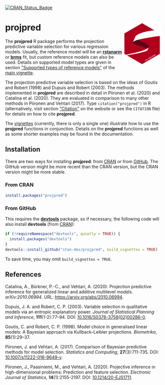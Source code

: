 <!-- badges: start -->
<!-- [![codecov](https://codecov.io/gh/stan-dev/projpred/branch/master/graph/badge.svg)](https://app.codecov.io/gh/stan-dev/projpred) -->
[![CRAN_Status_Badge](https://www.r-pkg.org/badges/version/projpred?color=blue)](https://CRAN.R-project.org/package=projpred)
<!-- badges: end -->

# projpred [<img src="man/figures/logo.svg" align="right" height="139" alt="Stan Logo"/>](https://mc-stan.org)

The **projpred** R package performs the projection predictive variable selection
for various regression models. Usually, the reference model will be an
[**rstanarm**](https://mc-stan.org/rstanarm/) or
[**brms**](https://paul-buerkner.github.io/brms/) fit, but custom reference
models can also be used. Details on supported model types are given in section
["Supported types of reference
models"](https://mc-stan.org/projpred/articles/projpred.html#refmodtypes) of the
[main vignette](https://mc-stan.org/projpred/articles/projpred.html).

The projection predictive variable selection is based on the ideas of Goutis and
Robert (1998) and Dupuis and Robert (2003). The methods implemented in
**projpred** are described in detail in Piironen et al. (2020) and Catalina et
al. (2020). They are evaluated in comparison to many other methods in Piironen
and Vehtari (2017). Type `citation("projpred")` in R (alternatively, visit
section ["Citation"](https://mc-stan.org/projpred/authors.html#citation) on the
website or see the `CITATION` file) for details on how to cite **projpred**.

The [vignettes](https://mc-stan.org/projpred/articles/) (currently, there is
only a single one) illustrate how to use the **projpred** functions in
conjunction. Details on the **projpred** functions as well as some shorter
examples may be found in the documentation.

## Installation

There are two ways for installing **projpred**: from
[CRAN](https://CRAN.R-project.org/package=projpred) or from
[GitHub](https://github.com/stan-dev/projpred). The GitHub version might be more
recent than the CRAN version, but the CRAN version might be more stable.

### From CRAN

```r
install.packages("projpred")
```

### From GitHub

This requires the [**devtools**](https://devtools.r-lib.org/) package, so if
necessary, the following code will also install **devtools** (from
[CRAN](https://CRAN.R-project.org/package=devtools)):
```r
if (!requireNamespace("devtools", quietly = TRUE)) {
  install.packages("devtools")
}
devtools::install_github("stan-dev/projpred", build_vignettes = TRUE)
```
To save time, you may omit `build_vignettes = TRUE`.

## References

Catalina, A., Bürkner, P.-C., and Vehtari, A. (2020). Projection predictive
inference for generalized linear and additive multilevel models.
*arXiv:2010.06994*. URL: <https://arxiv.org/abs/2010.06994>.

Dupuis, J. A. and Robert, C. P. (2003). Variable selection in qualitative models
via an entropic explanatory power. *Journal of Statistical Planning and
Inference*, **111**(1-2):77–94. DOI:
[10.1016/S0378-3758(02)00286-0](https://doi.org/10.1016/S0378-3758(02)00286-0).

Goutis, C. and Robert, C. P. (1998). Model choice in generalised linear models:
A Bayesian approach via Kullback–Leibler projections. *Biometrika*,
**85**(1):29–37.

Piironen, J. and Vehtari, A. (2017). Comparison of Bayesian predictive methods
for model selection. *Statistics and Computing*, **27**(3):711-735. DOI:
[10.1007/s11222-016-9649-y](https://doi.org/10.1007/s11222-016-9649-y).

Piironen, J., Paasiniemi, M., and Vehtari, A. (2020). Projective inference in
high-dimensional problems: Prediction and feature selection. *Electronic Journal
of Statistics*, **14**(1):2155-2197. DOI:
[10.1214/20-EJS1711](https://doi.org/10.1214/20-EJS1711).
